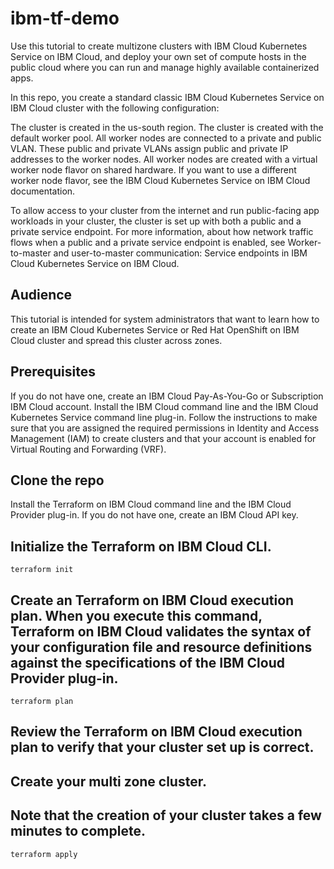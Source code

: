 # ibm-tf-demo

Use this tutorial to create multizone clusters with IBM Cloud Kubernetes Service on IBM Cloud, and deploy your own set of compute hosts in the public cloud where you can run and manage highly available containerized apps.

In this repo, you create a standard classic IBM Cloud Kubernetes Service on IBM Cloud cluster with the following configuration:

The cluster is created in the us-south region.
The cluster is created with the default worker pool.
All worker nodes are connected to a private and public VLAN. These public and private VLANs assign public and private IP addresses to the worker nodes.
All worker nodes are created with a virtual worker node flavor on shared hardware. If you want to use a different worker node flavor, see the IBM Cloud Kubernetes Service on IBM Cloud documentation.

To allow access to your cluster from the internet and run public-facing app workloads in your cluster, the cluster is set up with both a public and a private service endpoint. For more information, about how network traffic flows when a public and a private service endpoint is enabled, see Worker-to-master and user-to-master communication: Service endpoints in IBM Cloud Kubernetes Service on IBM Cloud.

## Audience

This tutorial is intended for system administrators that want to learn how to create an IBM Cloud Kubernetes Service or Red Hat OpenShift on IBM Cloud cluster and spread this cluster across zones.

## Prerequisites

If you do not have one, create an IBM Cloud Pay-As-You-Go or Subscription IBM Cloud account.
Install the IBM Cloud command line and the IBM Cloud Kubernetes Service command line plug-in.
Follow the instructions to make sure that you are assigned the required permissions in Identity and Access Management (IAM) to create clusters and that your account is enabled for Virtual Routing and Forwarding (VRF).

## Clone the repo 

Install the Terraform on IBM Cloud command line and the IBM Cloud Provider plug-in.
If you do not have one, create an IBM Cloud API key.

## Initialize the Terraform on IBM Cloud CLI.
```
terraform init
```

## Create an Terraform on IBM Cloud execution plan. When you execute this command, Terraform on IBM Cloud validates the syntax of your configuration file and resource definitions against the specifications of the IBM Cloud Provider plug-in.

```
terraform plan
```

## Review the Terraform on IBM Cloud execution plan to verify that your cluster set up is correct.
## Create your multi zone cluster. 
## Note that the creation of your cluster takes a few minutes to complete.

```
terraform apply
```